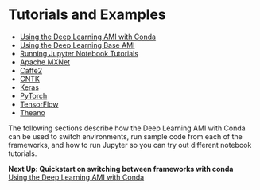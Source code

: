 # Tutorials and Examples<a name="tutorials"></a>


+ [Using the Deep Learning AMI with Conda](tutorial-conda.md)
+ [Using the Deep Learning Base AMI](tutorial-base.md)
+ [Running Jupyter Notebook Tutorials](tutorial-jupyter.md)
+ [Apache MXNet](tutorial-mxnet.md)
+ [Caffe2](tutorial-caffe2.md)
+ [CNTK](tutorial-cntk.md)
+ [Keras](tutorial-keras.md)
+ [PyTorch](tutorial-pytorch.md)
+ [TensorFlow](tutorial-tensorflow.md)
+ [Theano](tutorial-theano.md)

The following sections describe how the Deep Learning AMI with Conda can be used to switch environments, run sample code from each of the frameworks, and how to run Jupyter so you can try out different notebook tutorials\.

**Next Up: Quickstart on switching between frameworks with conda**  
[Using the Deep Learning AMI with Conda](tutorial-conda.md)